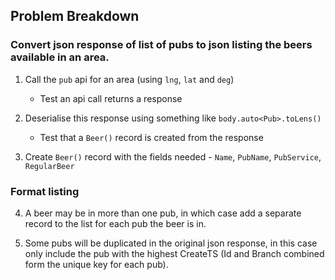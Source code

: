 ## Problem Breakdown

### Convert json response of list of pubs to json listing the beers available in an area. 

1. Call the `pub` api for an area (using `lng`, `lat` and `deg`)
    - Test an api call returns a response 
  
2. Deserialise this response using something like `body.auto<Pub>.toLens()`
    - Test that a `Beer()` record is created from the response
  
3. Create `Beer()` record with the fields needed - `Name`, `PubName`, `PubService`, `RegularBeer`


### Format listing

4. A beer may be in more than one pub, in which case add a separate record to the list for each pub the beer is in.

5. Some pubs will be duplicated in the original json response, in this case only include the pub with the highest CreateTS (Id and Branch combined form the unique key for each pub).
